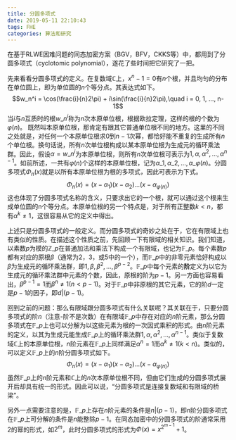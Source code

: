```yaml
---
title: 分圆多项式
date: 2019-05-11 22:10:43
tags: FHE
categories: 算法和研究
---
```

在基于RLWE困难问题的同态加密方案（BGV，BFV，CKKS等）中，都用到了分圆多项式（cyclotomic polynomial），遂花了些时间把它研究了一把。

先来看看分圆多项式的定义。在复数域$\mathbb{C}$上，$x^n - 1 = 0$有$n$个根，并且均匀的分布在单位圆上，即为单位圆的$n$个等分点。其表达式如下。
$$w_n^i = \cos(\frac{i}{n}2\pi) + i\sin(\frac{i}{n}2\pi),\quad i = 0, 1, ..., n-1$$
当$i$与$n$互质时的根$w\_n^i$称为$n$次本原单位根，根据欧拉定理，这样的根的个数为$\varphi(n)$。
既然叫本原单位根，那肯定有跟其它普通单位根不同的地方。这里的不同之处就是，对任何一个本原单位根求$0$到$n-1$次幂，都恰好能不重复的生成所有$n$个单位根。换句话说，所有$n$次单位根构成以某本原单位根为生成元的循环乘法群。因此，假设$\alpha = w\_n^i$为本原单位根，则所有$n$次单位根可表示为$1, \alpha, \alpha^2, ..., \alpha^{n-1}$。如前所述，一共有$\varphi(n)$个这样的本原单位根，记为$\alpha\_1, \alpha\_2, ..., \alpha\_{\varphi(n)}$。分圆多项式$\Phi_n(x)$就是以所有本原单位根为根的多项式，因此可表示为下式。
$$\Phi_n(x) = (x - \alpha_1)(x - \alpha_2)...(x - \alpha_{\varphi(n)})$$
这也体现了分圆多项式名称的含义，只要求出它的一个根，就可以通过这个根来生成单位圆的n个等分点。本原单位根的另一个特点是，对于所有正整数$k < n$，都有$\alpha^k \neq 1$，这很容易从它的定义中得出。

上述只是分圆多项式的一般定义。而分圆多项式的奇妙之处在于，它在有限域上也有类似的性质。在描述这个性质之前，先回顾一下有限域的相关知识。我们知道，以素数$p$为模的$\mathbb{Z}\_p$在普通加法和乘法下构成一个有限域，也记为$\mathbb{F}\_p$。每个素数$p$都有对应的原根$\beta$（通常为2，3，或5中的一个），而$\mathbb{F}\_p$中的非零元素恰好构成以$\beta$为生成元的循环乘法群，即$1, \beta, \beta^2, ..., \beta^{p-2}$。$\mathbb{F}\_p$中每个元素的**阶**定义为以它为生成元的循环乘法群中元素的个数，因此，原根的阶为$p-1$。另一方面也容易看出，$\beta^{p-1} = 1$而$\beta^n \neq 1 (n < p-1)$。对于$\mathbb{F}\_p$中非原根的其它元素，它的阶$d$一定是$p-1$的因子，即$d | (p-1)$。

回到之前的问题：那么有限域跟分圆多项式有什么关联呢？其关联在于，只要分圆多项式的阶$n$（注意-阶不是次数）在有限域$\mathbb{F}\_p$中存在对应的$n$阶元素，那么分圆多项式在$\mathbb{F}\_p$上也可以分解为以这些元素为根的一次因式乘积的形式。由$n$阶元素的定义，以其为生成元能生成$\mathbb{F}\_p$上的循环乘法群$1, \alpha, \alpha^2, ..., \alpha^{n-1}$。类似于复数域$\mathbb{C}$上的本原单位根，$n$阶元素在$\mathbb{F}\_p$上同样满足$\alpha^n = 1$而$\alpha^k \neq 1 (k < n)$。类似的，可以定义$\mathbb{F}\_p$上的$n$阶分圆多项式如下。
$$\Phi_n(x) = (x - \alpha_1)(x - \alpha_2)...(x - \alpha_{\varphi(n)})$$
虽然$\mathbb{F}\_p$上的$n$阶元素和$\mathbb{C}$上的$n$次本原单位根不同，但由它们生成的分圆多项式展开后却具有统一的形式。因此可以说，“分圆多项式是连接复数域和有限域的桥梁”。

另外一点需要注意的是，$\mathbb{F}\_p$上存在$n$阶元素的条件是$n | (p-1)$，即$n$阶分圆多项式在$\mathbb{F}\_p$上可分解的条件是$n$能整除$p-1$。在同态加密中的分圆多项式的阶通常采用2的幂的形式，如$2^m$，此时分圆多项式的形式为$\Phi(x) = x^{2^{m-1}} + 1$。